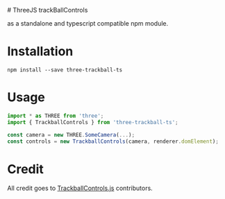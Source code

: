 # ThreeJS trackBallControls

as a standalone and typescript compatible npm module.

# Installation

```shell
npm install --save three-trackball-ts
```

# Usage

```js
import * as THREE from 'three';
import { TrackballControls } from 'three-trackball-ts';

const camera = new THREE.SomeCamera(...);
const controls = new TrackballControls(camera, renderer.domElement);

```

# Credit

All credit goes to [TrackballControls.js](https://github.com/mrdoob/three.js/blob/master/examples/js/controls/TrackballControls.js) contributors.
